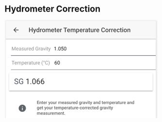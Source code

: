 # Hydrometer Correction

![Calculate corrected SG based on hydrometer reading and given temperature](../.gitbook/assets/image%20%2822%29.png)

